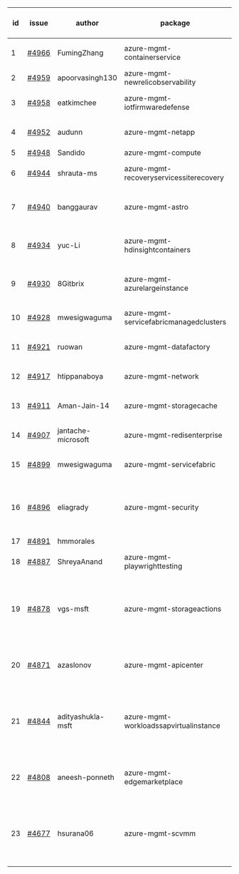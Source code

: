 | id | issue | author | package | assignee | bot advice | created date of issue | target release date | date from target |
| ------ | ------ | ------ | ------ | ------ | ------ | ------ | ------ | :-----: |
| 1 | [#4966](https://github.com/Azure/sdk-release-request/issues/4966) | FumingZhang | azure-mgmt-containerservice | ChenxiJiang333 | new comment. ForCLI | 02-19 | 03-22 |  |
| 2 | [#4959](https://github.com/Azure/sdk-release-request/issues/4959) | apoorvasingh130 | azure-mgmt-newrelicobservability | ChenxiJiang333 |  | 02-19 | 03-22 |  |
| 3 | [#4958](https://github.com/Azure/sdk-release-request/issues/4958) | eatkimchee | azure-mgmt-iotfirmwaredefense | ChenxiJiang333 | new comment. FirstGA | 02-17 | 03-22 |  |
| 4 | [#4952](https://github.com/Azure/sdk-release-request/issues/4952) | audunn | azure-mgmt-netapp | ChenxiJiang333 | Attention to inconsistent tag HoldOn | 02-16 | 03-22 |  |
| 5 | [#4948](https://github.com/Azure/sdk-release-request/issues/4948) | Sandido | azure-mgmt-compute | ChenxiJiang333 |  | 02-15 | 03-22 |  |
| 6 | [#4944](https://github.com/Azure/sdk-release-request/issues/4944) | shrauta-ms | azure-mgmt-recoveryservicessiterecovery | ChenxiJiang333 | close to release date.  | 02-08 | 02-23 | 2 |
| 7 | [#4940](https://github.com/Azure/sdk-release-request/issues/4940) | banggaurav | azure-mgmt-astro | ChenxiJiang333 | close to release date.  FirstBeta | 02-01 | 02-23 | 2 |
| 8 | [#4934](https://github.com/Azure/sdk-release-request/issues/4934) | yuc-Li | azure-mgmt-hdinsightcontainers | ChenxiJiang333 | close to release date.  HoldOn | 02-01 | 02-23 | 2 |
| 9 | [#4930](https://github.com/Azure/sdk-release-request/issues/4930) | 8Gitbrix | azure-mgmt-azurelargeinstance | ChenxiJiang333 | close to release date.  FirstBeta | 01-31 | 02-23 | 2 |
| 10 | [#4928](https://github.com/Azure/sdk-release-request/issues/4928) | mwesigwaguma | azure-mgmt-servicefabricmanagedclusters | ChenxiJiang333 | close to release date.  | 01-31 | 02-23 | 2 |
| 11 | [#4921](https://github.com/Azure/sdk-release-request/issues/4921) | ruowan | azure-mgmt-datafactory | ChenxiJiang333 | close to release date.  | 01-26 | 02-23 | 2 |
| 12 | [#4917](https://github.com/Azure/sdk-release-request/issues/4917) | htippanaboya | azure-mgmt-network | ChenxiJiang333 | close to release date.  | 01-24 | 02-23 | 2 |
| 13 | [#4911](https://github.com/Azure/sdk-release-request/issues/4911) | Aman-Jain-14 | azure-mgmt-storagecache | ChenxiJiang333 | close to release date.  | 01-22 | 02-23 | 2 |
| 14 | [#4907](https://github.com/Azure/sdk-release-request/issues/4907) | jantache-microsoft | azure-mgmt-redisenterprise | ChenxiJiang333 | close to release date.  | 01-22 | 02-23 | 2 |
| 15 | [#4899](https://github.com/Azure/sdk-release-request/issues/4899) | mwesigwaguma | azure-mgmt-servicefabric | ChenxiJiang333 | close to release date.  | 01-20 | 02-23 | 2 |
| 16 | [#4896](https://github.com/Azure/sdk-release-request/issues/4896) | eliagrady | azure-mgmt-security | ChenxiJiang333 | close to release date.  Attention to inconsistent tag MultiAPI | 01-18 | 02-23 | 2 |
| 17 | [#4891](https://github.com/Azure/sdk-release-request/issues/4891) | hmmorales |  | ChenxiJiang333 |  | 01-16 |  | 0 |
| 18 | [#4887](https://github.com/Azure/sdk-release-request/issues/4887) | ShreyaAnand | azure-mgmt-playwrighttesting | ChenxiJiang333 | close to release date.  | 01-15 | 02-23 | 2 |
| 19 | [#4878](https://github.com/Azure/sdk-release-request/issues/4878) | vgs-msft | azure-mgmt-storageactions | ChenxiJiang333 | new comment. close to release date.  FirstBeta HoldOn | 01-09 | 02-23 | 2 |
| 20 | [#4871](https://github.com/Azure/sdk-release-request/issues/4871) | azaslonov | azure-mgmt-apicenter | ChenxiJiang333 | close to release date.  FirstGA HoldOn | 01-08 | 02-23 | 2 |
| 21 | [#4844](https://github.com/Azure/sdk-release-request/issues/4844) | adityashukla-msft | azure-mgmt-workloadssapvirtualinstance | ChenxiJiang333 | new comment. close to release date.  FirstBeta HoldOn | 12-20 | 02-23 | 2 |
| 22 | [#4808](https://github.com/Azure/sdk-release-request/issues/4808) | aneesh-ponneth | azure-mgmt-edgemarketplace | ChenxiJiang333 | close to release date.  FirstBeta HoldOn | 11-29 | 02-23 | 2 |
| 23 | [#4677](https://github.com/Azure/sdk-release-request/issues/4677) | hsurana06 | azure-mgmt-scvmm | ChenxiJiang333 | new comment. close to release date.  FirstGA HoldOn | 10-23 | 02-23 | 2 |
